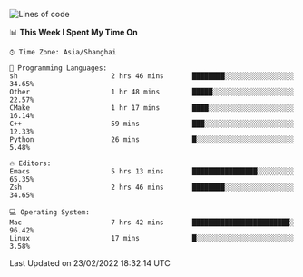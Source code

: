 <!--START_SECTION:waka-->
![Lines of code](https://img.shields.io/badge/From%20Hello%20World%20I%27ve%20Written-22%20Thousand%20lines%20of%20code-blue)

📊 **This Week I Spent My Time On** 

```text
⌚︎ Time Zone: Asia/Shanghai

💬 Programming Languages: 
sh                       2 hrs 46 mins       ████████░░░░░░░░░░░░░░░░░   34.65% 
Other                    1 hr 48 mins        █████░░░░░░░░░░░░░░░░░░░░   22.57% 
CMake                    1 hr 17 mins        ████░░░░░░░░░░░░░░░░░░░░░   16.14% 
C++                      59 mins             ███░░░░░░░░░░░░░░░░░░░░░░   12.33% 
Python                   26 mins             █░░░░░░░░░░░░░░░░░░░░░░░░   5.48%

🔥 Editors: 
Emacs                    5 hrs 13 mins       ████████████████░░░░░░░░░   65.35% 
Zsh                      2 hrs 46 mins       ████████░░░░░░░░░░░░░░░░░   34.65%

💻 Operating System: 
Mac                      7 hrs 42 mins       ████████████████████████░   96.42% 
Linux                    17 mins             █░░░░░░░░░░░░░░░░░░░░░░░░   3.58%

```


 Last Updated on 23/02/2022 18:32:14 UTC
<!--END_SECTION:waka-->
